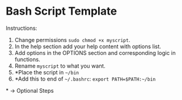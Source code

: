 # Bash Script Template

Instructions:

1. Change permissions `sudo chmod +x myscript`.
2. In the help section add your help content with options list.
3. Add options in the OPTIONS section and corresponding logic in functions.
4. Rename `myscript` to what you want.
5. \*Place the script in `~/bin`
6. \*Add this to end of `~/.bashrc`: `export PATH=$PATH:~/bin`

\* -> Optional Steps
